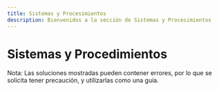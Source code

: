 ```yaml
---
title: Sistemas y Procesimientos
description: Bienvenidos a la sección de Sistemas y Procesimientos
---
```


# Sistemas y Procedimientos

Nota: Las soluciones mostradas pueden contener errores, por lo que se solicita tener precaución, y utilizarlas como una guía.
